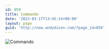 ```yaml
---
id: 859
title: Commando
date: '2023-03-17T13:45:14+00:00'
layout: page
guid: 'http://new.andydixon.com/?page_id=859'
---
```


![Commando](https://i0.wp.com/assets.g8x2.ldn.idrivee2-23.com/posters/Commando%2001.jpg?w=1200&ssl=1 "Commando")
